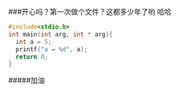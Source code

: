 ###开心吗？第一次做个文件？这都多少年了哟  哈哈


``` CPP
#include<stdio.h>
int main(int arg, int * arg){
  int a = 5;
  printf("a = %d", a);
  return 0;
}

```
#####加油